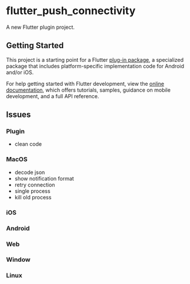 # flutter_push_connectivity

A new Flutter plugin project.

## Getting Started

This project is a starting point for a Flutter
[plug-in package](https://flutter.dev/to/develop-plugins),
a specialized package that includes platform-specific implementation code for
Android and/or iOS.

For help getting started with Flutter development, view the
[online documentation](https://docs.flutter.dev), which offers tutorials,
samples, guidance on mobile development, and a full API reference.

## Issues

### Plugin

- clean code

### MacOS

- decode json
- show notification format
- retry connection
- single process
- kill old process

### iOS

### Android

### Web

### Window

### Linux
